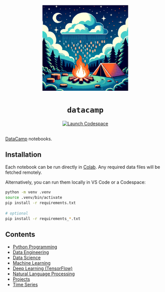 <div align="center">
  <!-- Illustration of a tranquil camping scene under a starry night. The main focus is a campfire with flames composed of binary digits and pixelated embers with a tent pitched nearby. The backdrop is a clear sky with floating clouds. -->
  <img src="./datacamp.jpg" width="270" alt="A data campfire" />
  <h1 align="center"><code>datacamp</code></h1>
  <a href="https://github.com/codespaces/new/adamelliotfields/datacamp?machine=basicLinux32gb&devcontainer_path=.devcontainer/devcontainer.json">
    <img src="https://img.shields.io/badge/launch-codespace-24292E?logo=github" alt="Launch Codespace" />
  </a>
</div>
<br />

[DataCamp](https://www.datacamp.com) notebooks.

## Installation

Each notebook can be run directly in [Colab](https://colab.research.google.com). Any required data files will be fetched remotely.

Alternatively, you can run them locally in VS Code or a Codespace:

```sh
python -m venv .venv
source .venv/bin/activate
pip install -r requirements.txt

# optional
pip install -r requirements_*.txt
```

## Contents

* [Python Programming](./notebooks/python/readme.md)
* [Data Engineering](./notebooks/data_engineering/readme.md)
* [Data Science](./notebooks/data_science/readme.md)
* [Machine Learning](./notebooks/machine_learning/readme.md)
* [Deep Learning (TensorFlow)](./notebooks/deep_learning_tensorflow/readme.md)
* [Natural Language Processing](./notebooks/nlp/readme.md)
* [Projects](./notebooks/projects/readme.md)
* [Time Series](./notebooks/time_series/readme.md)

